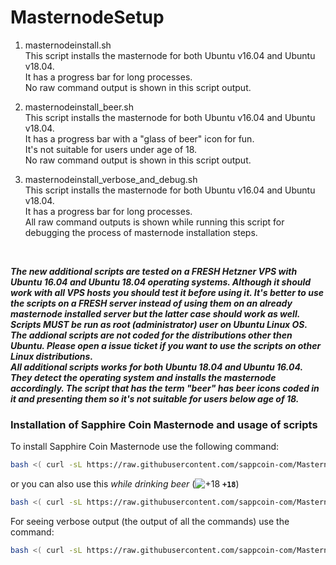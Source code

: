 # MasternodeSetup

1. masternodeinstall.sh<br>
This script installs the masternode for both Ubuntu v16.04 and Ubuntu v18.04. <br>
It has a progress bar for long processes.<br>
No raw command output is shown in this script output.<br>

2. masternodeinstall_beer.sh<br>
This script installs the masternode for both Ubuntu v16.04 and Ubuntu v18.04. <br>
It has a progress bar with a "glass of beer" icon for fun. <br>
It's not suitable for users under age of 18.<br>
No raw command output is shown in this script output.<br>

3. masternodeinstall_verbose_and_debug.sh<br>
This script installs the masternode for both Ubuntu v16.04 and Ubuntu v18.04.<br>
It has a progress bar for long processes. <br>
All raw command outputs is shown while running this script for debugging the process of masternode installation steps.<br>
<br>

**_The new additional scripts are tested on a FRESH Hetzner VPS with Ubuntu 16.04 and Ubuntu 18.04 operating systems. Although it should work with all VPS hosts you should test it before using it. It's better to use the scripts on a FRESH server instead of using them on an already masternode installed server but the latter case should work as well._**<br>
**_Scripts MUST be run as root (administrator) user on Ubuntu Linux OS._**<br>
**_The addional scripts are not coded for the distributions other then Ubuntu. Please open a issue ticket if you want to use the scripts on other Linux distributions._**<br>
**_All additional scripts works for both Ubuntu 18.04 and Ubuntu 16.04. They detect the operating system and installs the masternode accordingly. The script that has the term "beer" has beer icons coded in it and presenting them so it's not suitable for users below age of 18._**<br>

### Installation of Sapphire Coin Masternode and usage of scripts

To install Sapphire Coin Masternode use the following command:
```bash
bash <( curl -sL https://raw.githubusercontent.com/sappcoin-com/MasternodeSetup/master/masternodeinstall.sh)
```

or you can also use this _while drinking beer_ (![+18](https://placehold.it/15/f03c15/000000?text=+) **`+18`**)

```bash
bash <( curl -sL https://raw.githubusercontent.com/sappcoin-com/MasternodeSetup/master/masternodeinstall_beer.sh)
```

For seeing verbose output (the output of all the commands) use the command:
```bash
bash <( curl -sL https://raw.githubusercontent.com/sappcoin-com/MasternodeSetup/master/masternodeinstall_verbose_and_debug.sh)
```
